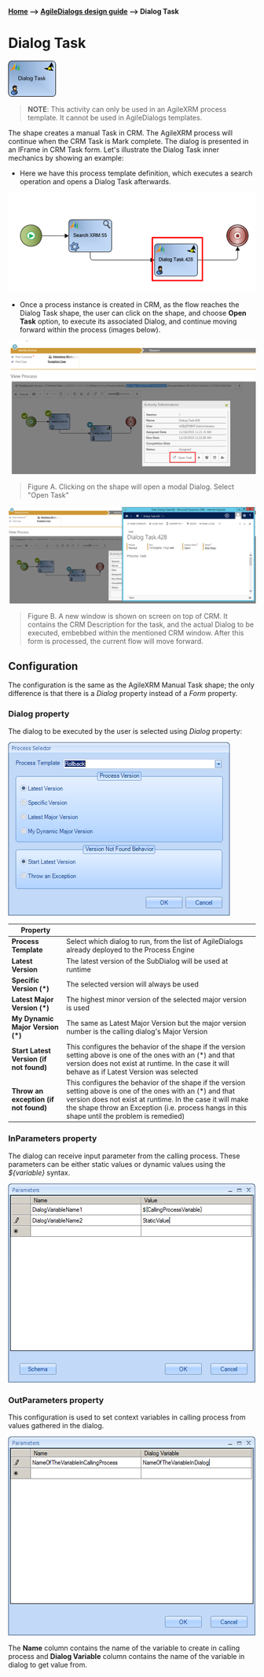 __[Home](/) --> [AgileDialogs design guide](/guides/AgileDialogs-DesignGuide.md) --> Dialog Task__

# Dialog Task


![](../media/AgileDialogsDesignGuide/DialogTask_01.png)

> **NOTE**: This activity can only be used in an AgileXRM process template. It
cannot be used in AgileDialogs templates.

The shape creates a manual Task in CRM. The AgileXRM process will continue when
the CRM Task is Mark complete. The dialog is presented in an IFrame in CRM Task
form. Let's illustrate the Dialog Task inner mechanics by showing an example:

-   Here we have this process template definition, which executes a search
    operation and opens a Dialog Task afterwards.

![](../media/AgileDialogsDesignGuide/DialogTask_02.png)

-   Once a process instance is created in CRM, as the flow reaches the Dialog
    Task shape, the user can click on the shape, and choose **Open Task** option,
    to execute its associated Dialog, and continue moving forward within the
    process (images below).

![](../media/AgileDialogsDesignGuide/DialogTask_03.png)

>   Figure A. Clicking on the shape will open a modal Dialog. Select "Open Task"

![](../media/AgileDialogsDesignGuide/DialogTask_04.png)

>   Figure B. A new window is shown on screen on top of CRM. It contains the CRM
>   Description for the task, and the actual Dialog to be executed, embebbed
>   within the mentioned CRM window. After this form is processed, the current
>   flow will move forward.

## Configuration

The configuration is the same as the AgileXRM Manual Task shape; the only
difference is that there is a *Dialog* property instead of a *Form* property.

### Dialog property

The dialog to be executed by the user is selected using *Dialog* property:

![](../media/AgileDialogsDesignGuide/DialogTask_05.png)

|**Property**||
|-----------------------------------------|---------------------------------------------------------------------------------------------------------------------------------------------------------------------------------------------------------------------------------------------------------------------------|
| **Process Template**                    | Select which dialog to run, from the list of AgileDialogs already deployed to the Process Engine                                                                                                                                                                          |
| **Latest Version**                      | The latest version of the SubDialog will be used at runtime                                                                                                                                                                                                               |
| **Specific Version (\*)**               | The selected version will always be used                                                                                                                                                                                                                                  |
| **Latest Major Version (\*)**           | The highest minor version of the selected major version is used                                                                                                                                                                                                           |
| **My Dynamic Major Version (\*)**       | The same as Latest Major Version but the major version number is the calling dialog's Major Version                                                                                                                                                                       |
| **Start Latest Version (if not found)** | This configures the behavior of the shape if the version setting above is one of the ones with an (\*) and that version does not exist at runtime. In the case it will behave as if Latest Version was selected                                                           |
| **Throw an exception (if not found)**   | This configures the behavior of the shape if the version setting above is one of the ones with an (\*) and that version does not exist at runtime. In the case it will make the shape throw an Exception (i.e. process hangs in this shape until the problem is remedied) |

### InParameters property

The dialog can receive input parameter from the calling process. These
parameters can be either static values or dynamic values using the
*\${variable}* syntax.

![](../media/AgileDialogsDesignGuide/DialogTask_06.png)

### OutParameters property

This configuration is used to set context variables in calling process from
values gathered in the dialog.

![](../media/AgileDialogsDesignGuide/DialogTask_07.png)

The **Name** column contains the name of the variable to create in calling process
and **Dialog Variable** column contains the name of the variable in dialog to get
value from.
